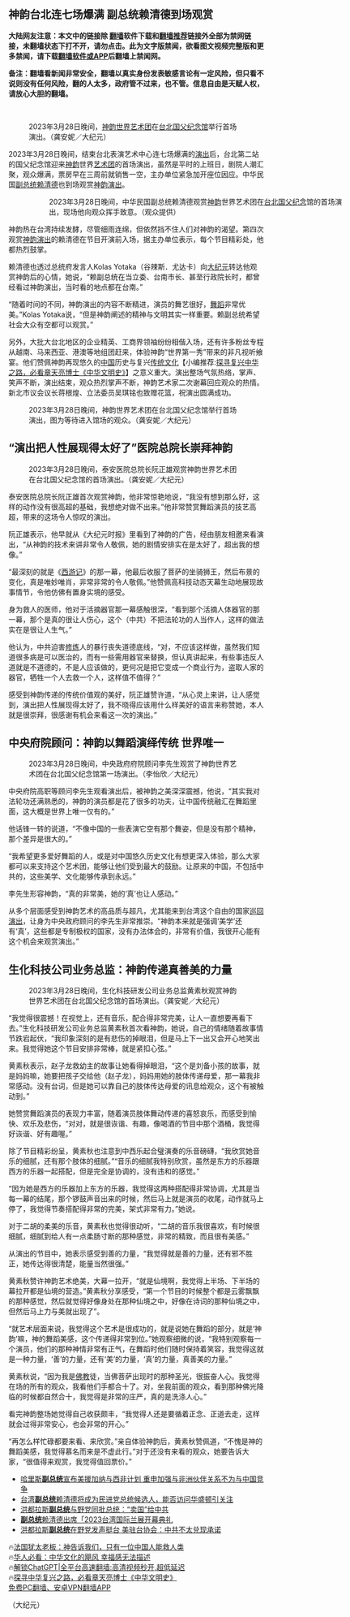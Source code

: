  <!-- 面包屑导航 --> <h2>神韵台北连七场爆满 副总统赖清德到场观赏</h2> <p class="notice"><b>大陆网友注意：本文中的链接除 <a href="https://github.com/bannedbook/fanqiang" >翻墙</a>软件下载和<a href="https://github.com/killgcd/justmysocks/blob/master/README.md">翻墙推荐</a>链接外全部为禁网链接，未翻墙状态下打不开，请勿点击。此为文字版禁闻，欲看图文视频完整版和更多禁闻，请下载<a href="https://github.com/bannedbook/fanqiang">翻墙软件或APP</a>后翻墙上禁闻网。</p><p>备注：翻墙看新闻非常安全，翻墙以真实身份发表敏感言论有一定风险，但只看不说则没有任何风险，翻的人太多，政府管不过来，也不管。信息自由是天赋人权，请放心大胆的翻墙。</b></p>  <div class="entry"> <br /> <figure><a href="https://i0.wp.com/upload-images-bucket-v64rleca837do.s3.eu-west-1.amazonaws.com/wp-content/uploads/2023/03/29135040/id13960566-230328140450100815-600x400-1.jpg?fit=600%2C400&#038;ssl=1" data-caption="2023年3月28日晚间，神韵世界艺术团在台北国父纪念馆举行首场演出。（龚安妮／大纪元）"></a><figcaption class="wp-caption-text">2023年3月28日晚间，<a href="https://www.bannedbook.org/bnews/tag/%E7%A5%9E%E9%9F%B5%E4%B8%96%E7%95%8C%E8%89%BA%E6%9C%AF%E5%9B%A2/" class="st_tag internal_tag" rel="tag" title="标签 神韵世界艺术团 下的日志">神韵世界艺术团</a>在<a href="https://www.bannedbook.org/bnews/tag/%e5%8f%b0%e5%8c%97/" class="st_tag internal_tag" rel="tag" title="标签 台北 下的日志">台北</a><a href="https://www.bannedbook.org/bnews/tag/%E5%9B%BD%E7%88%B6%E7%BA%AA%E5%BF%B5%E9%A6%86/" class="st_tag internal_tag" rel="tag" title="标签 国父纪念馆 下的日志">国父纪念馆</a>举行首场演出。（龚安妮／大纪元）</figcaption></figure> <p>                     <a href="https://ganjing.com"></a>  </p> <p>2023年3月28日晚间，结束台北表演艺术中心连七场爆满的<span class='wp_keywordlink_affiliate'><a href="https://zh-cn.shenyunperformingarts.org/" title="演出" target="_blank">演出</a></span>后，台北第二站的国父纪念馆迎来<span class='wp_keywordlink_affiliate'><a href="https://zh-cn.shenyunperformingarts.org/" title="神韵" target="_blank">神韵</a></span>世界<span class='wp_keywordlink_affiliate'><a href="https://zh-cn.shenyunperformingarts.org/" title="艺术团" target="_blank">艺术团</a></span>的首场演出，虽然是平时的上班日，剧院人潮汇聚，观众爆满，票房早在三周前就销售一空，主办单位紧急加开座位因应。中华民国<a href="https://www.bannedbook.org/bnews/tag/%e5%89%af%e6%80%bb%e7%bb%9f/" class="st_tag internal_tag" rel="tag" title="标签 副总统 下的日志">副总统</a><a href="https://www.bannedbook.org/bnews/tag/%e8%b5%96%e6%b8%85%e5%be%b7/" class="st_tag internal_tag" rel="tag" title="标签 赖清德 下的日志">赖清德</a>也到场观赏<span class='wp_keywordlink_affiliate'><a href="https://zh-cn.shenyunperformingarts.org/" title="神韵演出" target="_blank">神韵演出</a></span>。</p> <figure id="attachment_13960625" class="wp-caption aligncenter" aria-describedby="caption-attachment-13960625"> <p><figure id="attachment_13960625" aria-describedby="caption-attachment-13960625" style="width: 600px" class="wp-caption aligncenter"><a href="https://i0.wp.com/i.epochtimes.com/assets/uploads/2023/03/id13960625-230328220455100815.jpg?ssl=1" target="_blank" rel="noopener"></a><figcaption id="caption-attachment-13960625" class="wp-caption-text">2023年3月28日晚间，中华民国副总统赖清德观赏<a href="https://www.bannedbook.org/bnews/tag/%e7%a5%9e%e9%9f%b5/" class="st_tag internal_tag" rel="tag" title="标签 神韵 下的日志">神韵</a>世界艺术团在<a href="https://www.bannedbook.org/bnews/tag/%E5%8F%B0%E5%8C%97%E5%9B%BD%E7%88%B6%E7%BA%AA%E5%BF%B5/" class="st_tag internal_tag" rel="tag" title="标签 台北国父纪念 下的日志">台北国父纪念</a>馆的首场演出，现场他向观众挥手致意。（观众提供）</figcaption></figure> </p> </figure> <p>神韵热在台湾持续发酵，尽管细雨连绵，但依然挡不住人们对神韵的渴望。第四次观赏<a href="https://www.bannedbook.org/bnews/tag/%E7%A5%9E%E9%9F%B5%E6%BC%94%E5%87%BA/" class="st_tag internal_tag" rel="tag" title="标签 神韵演出 下的日志">神韵演出</a>的赖清德在节目开演前入场，据主办单位表示，每个节目精彩处，他都热烈鼓掌。</p> <p>赖清德也透过总统府发言人Kolas Yotaka（谷辣斯．尤达卡）向<span class='wp_keywordlink_affiliate'><a href="http://www.epochtimes.com/" title="大纪元" target="_blank">大纪元</a></span>转达他观赏神韵后的心情，她说，“赖副总统在当立委、台南市长、甚至行政院长时，都曾经看过神韵演出，当时看的地点都在台南。”</p> <p>“随着时间的不同，神韵演出的内容不断精进，演员的舞艺很好，<a href="https://www.bannedbook.org/bnews/tag/%e8%88%9e%e8%b9%88/" class="st_tag internal_tag" rel="tag" title="标签 舞蹈 下的日志">舞蹈</a>非常优美。”Kolas Yotaka说，“但是神韵阐述的精神与文明其实一样重要。赖副总统希望社会大众有空都可以观赏。”</p> <p>另外，大批大台北地区的企业精英、工商界领袖纷纷相偕入场，还有许多粉丝专程从越南、马来西亚、港澳等地组团赶来，体验神韵“世界第一秀”带来的非凡视听飨宴。他们赞佩神韵再现悠久的<span class='wp_keywordlink_affiliate'><a href="https://www.bannedbook.org/" title="中国" target="_blank">中国</a></span>历史与复兴<span class='wp_keywordlink'><a href="https://www.bannedbook.org/bnews/tculture/" title="中华传统文化" target="_blank">传统文化</a></span>【小编推荐:<a href='https://www.bannedbook.org/bnews/comments/20220808/1768773.html' target='_blank'>探寻复兴中华之路，必看章天亮博士《中华文明史》</a>】之意义重大。演出整场气氛热络，掌声、笑声不断，演出结束，观众热烈掌声不断，神韵艺术家二次谢幕回应观众的热情。新北市议会议长蒋根煌、立法委员吴琪铭也致赠花篮，祝演出圆满成功。</p> <figure id="attachment_13960571" class="wp-caption aligncenter" aria-describedby="caption-attachment-13960571"><a href="https://i0.wp.com/i.epochtimes.com/assets/uploads/2023/03/id13960571-230328140754100815.jpg?ssl=1" target="_blank" rel="noopener"></a><figcaption id="caption-attachment-13960571" class="wp-caption-text">2023年3月28日晚间，神韵世界艺术团在台北国父纪念馆举行首场演出，图为等待进入馆场的观众。（龚安妮／大纪元）</figcaption></figure> <h2>“演出把人性展现得太好了”医院总院长崇拜神韵</h2> <figure id="attachment_13960573" class="wp-caption aligncenter" aria-describedby="caption-attachment-13960573"><a href="https://i0.wp.com/i.epochtimes.com/assets/uploads/2023/03/id13960573-230328144933100815.jpg?ssl=1" target="_blank" rel="noopener"></a><figcaption id="caption-attachment-13960573" class="wp-caption-text">2023年3月28日晚间，泰安医院总院长阮正雄观赏神韵世界艺术团在台北国父纪念馆的首场演出。（龚安妮／大纪元）</figcaption></figure> <p>泰安医院总院长阮正雄首次观赏神韵，他非常惊艳地说，“我没有想到那么好，这样的动作没有很高超的基础，我想绝对做不出来。”他非常赞赏舞蹈演员的技艺高超，带来的这场令人惊叹的演出。</p>  <p>阮正雄表示，他早就从《大纪元时报》里看到了神韵的广告，经由朋友相邀来看演出，“从神韵的技术来讲非常令人敬佩，她的剧情安排实在是太好了，超出我的想像。”</p> <p>“最深刻的就是《<span class='wp_keywordlink'><a href="https://www.bannedbook.org/forum24/topic1503.html" title="深度揭秘《西游记》蕴含的玄机" target="_blank">西游记</a></span>》的那一幕，他最后收服了菩萨的坐骑狮王，然后布景的变化，真是唯妙唯肖，非常非常的令人敬佩。”他赞佩高科技动态天幕生动地展现故事情节，令他仿佛有置身实境的感受。</p> <p>身为救人的医师，他对于活摘器官那一幕感触很深，“看到那个活摘人体器官的那一幕，那个是真的很让人伤心，这个（中共）不把法轮功的人当作人，这样的做法实在是很让人生气。”</p> <p>他认为，中共迫害<span class='wp_keywordlink'><a href="https://www.qi-gong.me/" title="气功修炼网" target="_blank">修炼</a></span>人的暴行丧失道德底线，“对，不应该这样做，虽然我们知道很多病是可以医治的，而有一些需用器官来替换，但认真讲起来，有些事违反人道就是不道德的，不是人应该做的，更何况是把它变成一个商业行为，盗取人家的器官，牺牲一个人去救一个人，这样值不值得？”</p> <p>感受到神韵传递的传统价值观的美好，阮正雄赞许道，“从心灵上来讲，让人感觉到，演出把人性展现得太好了，我不晓得应该用什么样美好的语言来称赞她，本人就是很崇拜，很感谢有机会来看这一次的演出。”</p> <h2>中央府院顾问：神韵以舞蹈演绎传统 世界唯一</h2> <figure id="attachment_13960574" class="wp-caption aligncenter" aria-describedby="caption-attachment-13960574"><a href="https://i0.wp.com/i.epochtimes.com/assets/uploads/2023/03/id13960574-230328125002100815.jpg?ssl=1" target="_blank" rel="noopener"></a><figcaption id="caption-attachment-13960574" class="wp-caption-text">2023年3月28日晚间，中央政府府院顾问李先生观赏了神韵世界艺术团在台北国父纪念馆第一场演出。（李怡欣／大纪元）</figcaption></figure> <p>中央府院高职等顾问李先生观看演出后，被神韵之美深深震撼，他说，“其实我对法轮功还满熟悉的，神韵的演员都是花了很多的功夫，让中国传统融汇在舞蹈里面，这大概是世界上唯一仅有的。”</p> <p>他话锋一转的说道，“不像中国的一些表演它空有那个舞姿，但是没有那个精神，那个差异是很大的。”</p> <p>“我希望更多爱好舞蹈的人，或是对中国悠久历史文化有想更深入体验，那么大家都可以来支持这个艺术团，能够让他们受到最大的鼓励。让原来的中国，不包括中共的，这些美学、文化能够传承到永远。”</p>  <p>李先生形容神韵，“真的非常美，她的‘真’也让人感动。”</p> <p>从多个层面感受到神韵艺术的高品质与超凡，尤其能来到台湾这个自由的国家<span class='wp_keywordlink_affiliate'><a href="https://zh-cn.shenyunperformingarts.org/" title="巡回演出" target="_blank">巡回演出</a></span>，让身为中央政府顾问的李先生非常推崇。“神韵本来就是强调‘美学’还有‘真’，这些都是专制极权的国家，没有办法体会的，非常有价值，我很开心能有这个机会来观赏演出。”</p> <h2>生化科技公司业务总监：神韵传递真善美的力量</h2> <figure id="attachment_13960576" class="wp-caption aligncenter" aria-describedby="caption-attachment-13960576"><a href="https://i0.wp.com/i.epochtimes.com/assets/uploads/2023/03/id13960576-230328144936100815.jpg?ssl=1" target="_blank" rel="noopener"></a><figcaption id="caption-attachment-13960576" class="wp-caption-text">2023年3月28日晚间，生化科技研发公司业务总监黄素秋观赏神韵世界艺术团在台北国父纪念馆的首场演出。（龚安妮／大纪元）</figcaption></figure> <p>“我觉得很震撼！在视觉上，还有音乐，配合得非常完美，让人一直想要再看下去。”生化科技研发公司业务总监黄素秋首次看神韵，她说，自己的情绪随着故事情节跌宕起伏，“我印象深刻的是有悲伤的掉眼泪，但是马上下一出又会开心地笑出来。我觉得她这个节目安排非常棒，就是紧扣心弦。”</p> <p>黄素秋表示，赵子龙救幼主的故事让她看得掉眼泪，“这个是刘备小孩的故事，就是妈妈嘛，她要把孩子交给他（赵子龙），妈妈用她的肢体传递母爱，那一幕我非常感动。没有台词，但是她可以靠自己的肢体传达母爱的讯息给观众，这个有被触动到。”</p> <p>她赞赏舞蹈演员的表现力丰富，随着演员肢体舞动传递的喜怒哀乐，而感受到愉快、欢乐及悲伤，“对对，就是很诙谐、有趣，像喝酒的节目中那个酒桶，我觉得好诙谐、好有趣喔。”</p> <p>除了节目精彩纷呈，黄素秋也注意到中西乐起合璧演奏的乐音磅礴，“我欣赏她音乐的细腻，还有那个肢体的细腻。”“音乐的细腻我特别欣赏，虽然是东方的乐器跟西方的乐器一起搭配，但是完全是协调的，没有违和的感觉。”</p> <p>“因为她是西方的乐器加上东方的乐器，我觉得这两种搭配得非常协调，尤其是当每一幕的结尾，那个锣鼓声音出来的时候，然后马上就是演员的收尾，动作就马上停了，我觉得节奏搭配得非常的完美，架式非常有力。”她说。</p> <p>对于二胡的柔美的乐音，黄素秋也觉得很动听，“二胡的音乐我很喜欢，有时候很细腻，细腻到给人有一点柔肠寸断的那种感觉，非常的精致，而且很有美感。”</p>  <p>从演出的节目中，她表示感受到善的力量，“我觉得就是善的力量，还有邪不胜正，她传达得很清楚，能量当然很强。”</p> <p>黄素秋赞许神韵艺术绝美，大幕一拉开，“就是仙境啊，我觉得上半场、下半场的幕拉开都是仙境的营造。”黄素秋分享感受，“第一个节目的时候整个都是云雾飘飘的那种感觉，然后就觉得好像身处在那种仙境之中，好像在诗词的那种仙境之中，但然后马上力与美就出现了”。</p> <p>“就艺术层面来说，我觉得这个艺术是很成功的，就是说她在舞蹈的部分，就是‘神韵’嘛，神的舞蹈美感，这个传递得非常到位。”她观察细微的说，“我特别观察每一个演员，他们的那种神情非常有正气，在舞蹈时他们随时保持着笑容，我觉得这就是一种力量，‘善’的力量，还有‘美’的力量，‘真’的力量，真善美的力量。”</p> <p>黄素秋说，“因为我是<span class='wp_keywordlink'><a href="https://www.qi-gong.me/buddhism/" title="佛教" target="_blank">佛教</a></span>徒，当佛菩萨出现时的那种圣光，很振奋人心。我觉得在场的所有的观众，我看他们手都合十了。对，坐我前面的观众，看到那种佛光降临的时候都自然合十，我觉得是非常的庄严，真的是洗涤人心。”</p> <p>看完神韵整场她觉得自己收获颇丰，“我觉得人还是要循着正念、正道去走，这样就会过得非常安心，也会非常的开心。”</p> <p>“再怎么样忙碌都要来看、来欣赏。”亲自体验神韵后，黄素秋赞佩道，“不愧是神的舞蹈美感，我觉得慕名而来是不虚此行。”对于还没有来看的观众，她要告诉大家，“很值得来观赏，我觉得值回票价。”</p> <!--<div id="taboola-mid-1"></div>--><ul class='op-related-articles' title='相关阅读'> <li><a href='https://www.bannedbook.org/bnews/headline/20230328/1865291.html' target='_blank'>哈里斯<b>副总统</b>宣布美援加纳与西非计划 重申加强与非洲伙伴关系不为与中国竞争</a></li> <li><a href='https://www.bannedbook.org/bnews/taiwannews/20230328/1865166.html' target='_blank'>台湾<b>副总统</b>赖清德将成为民进党总统候选人，能否访问华盛顿引关注</a></li> <li><a href='https://www.bannedbook.org/bnews/topimagenews/20230327/1864656.html' target='_blank'>洪都拉斯<b>副总统</b>与野党同批总统：“卖国”给中共</a></li> <li><a href='https://www.bannedbook.org/bnews/taiwannews/20230326/1864479.html' target='_blank'><b>副总统</b>赖清德出席「2023台湾国际兰展开幕典礼</a></li> <li><a href='https://www.bannedbook.org/bnews/baitai/20230326/1864395.html' target='_blank'>洪都拉斯<b>副总统</b>在野党发声挺台 美驻台协会：中共不太兑现承诺</a></li> </ul> <p class="texttj"> 🔥<a href="https://www.bannedbook.org/bnews/ssgc/20230219/1850782.html" target="_blank">法国犹太老板：神告诉我们，只有一位中国人能救人类</a><br/> 🔥<a href="https://www.bannedbook.org/bnews/comments/20220220/1694796.html" target="_blank">华人必看：中华文化的飓风 幸福感无法描述</a><br/> 🔥<a href="https://github.com/bannedbook/fanqiang/wiki/V2ray%E6%9C%BA%E5%9C%BA" target="_blank">解锁ChatGPT|全平台高速翻墙:高清视频秒开,超低延迟</a><br/> 🔥<a href="https://www.bannedbook.org/bnews/comments/20220808/1768773.html" target="_blank">探寻中华复兴之路，必看章天亮博士《中华文明史》</a><br/> <a href="https://github.com/bannedbook/fanqiang/wiki/%E7%A6%81%E9%97%BB%E7%BD%91%E5%AE%89%E5%8D%93%E7%BF%BB%E5%A2%99%E6%96%B0%E9%97%BBAPP" target="_blank">免费PC翻墙、安卓VPN翻墙APP</a><br/> </p><p>（大纪元）</p> <a name='sharetosocial'></a> <div style="margin-bottom:5px;padding-bottom:5px;clear:both"> <div id="archive-pix-1" class="banner-ads"> <!-- AuctionX Display platform tag START --> <div id="27602x728x90x621x_ADSLOT1" clicktrack="%%CLICK_URL_ESC%%"></div>  <!-- AuctionX Display platform tag END --> </div> <div id="archive-pix-2" class="banner-ads"> <!-- AuctionX Display platform tag START --> <div id="27556x300x250x621x_ADSLOT1" clicktrack="%%CLICK_URL_ESC%%" style="margin:0 auto;text-align:center"></div>  <!-- AuctionX Display platform tag END --> </div> </div>  <div id="archive-pix-1" class="banner-ads"> <!-- AuctionX Display platform tag START --> <div id="27603x728x90x621x_ADSLOT1" clicktrack="%%CLICK_URL_ESC%%"></div>  <!-- AuctionX Display platform tag END --> </div> </div><!--END ENTRY--> 